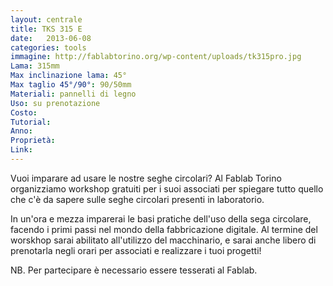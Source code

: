 ```yaml
---
layout: centrale
title: TKS 315 E
date:   2013-06-08
categories: tools
immagine: http://fablabtorino.org/wp-content/uploads/tk315pro.jpg
Lama: 315mm
Max inclinazione lama: 45°
Max taglio 45°/90°: 90/50mm
Materiali: pannelli di legno
Uso: su prenotazione
Costo:
Tutorial:
Anno:
Proprietà:
Link:
---
```


Vuoi imparare ad usare le nostre seghe circolari? Al Fablab Torino organizziamo workshop gratuiti per i suoi associati per spiegare tutto quello che c'è da sapere sulle seghe circolari presenti in laboratorio.
<!--more-->
In un'ora e mezza imparerai le basi pratiche dell'uso della sega circolare, facendo i primi passi nel mondo della fabbricazione digitale. Al termine del worskhop sarai abilitato all'utilizzo del macchinario, e sarai anche libero di prenotarla negli orari per associati e realizzare i tuoi progetti!

NB. Per partecipare è necessario essere tesserati al Fablab.
